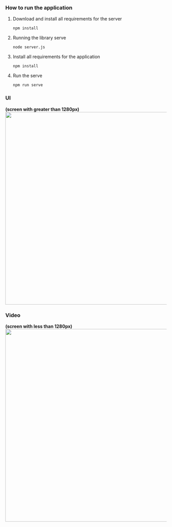 ### How to run the application

1. Download and install all requirements for the server 

   ```
   npm install
   ```

2. Running the library serve

   ```
   node server.js
   ```
   
3. Install all requirements for the application

   ```
   npm install
   ```

4. Run the serve

   ```
   npm run serve
   ```



### UI
**(screen with greater than 1280px)** <br>
<img src = "https://github.com/Ellie-Y/Library-Dashboard/blob/master/screenshot.jpg" width = "600px" />

### Video
**(screen with less than 1280px)** <br>
<img src = "https://github.com/Ellie-Y/Library-Dashboard/blob/master/sample.gif" width = "600px" />
